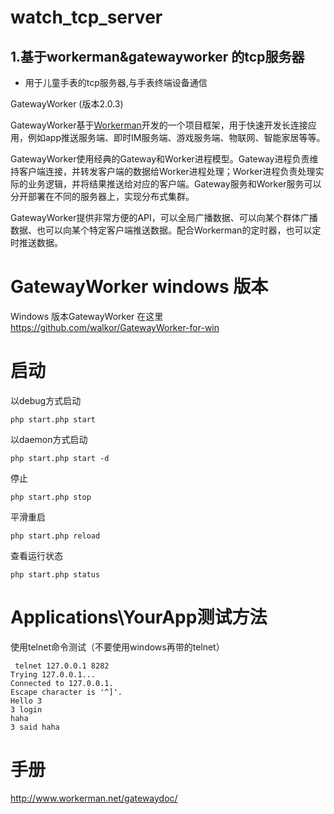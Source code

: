 
# watch_tcp_server
## 1.基于workerman&gatewayworker 的tcp服务器
- 用于儿童手表的tcp服务器,与手表终端设备通信




GatewayWorker (版本2.0.3)


GatewayWorker基于[Workerman](https://github.com/walkor/Workerman)开发的一个项目框架，用于快速开发长连接应用，例如app推送服务端、即时IM服务端、游戏服务端、物联网、智能家居等等。

GatewayWorker使用经典的Gateway和Worker进程模型。Gateway进程负责维持客户端连接，并转发客户端的数据给Worker进程处理；Worker进程负责处理实际的业务逻辑，并将结果推送给对应的客户端。Gateway服务和Worker服务可以分开部署在不同的服务器上，实现分布式集群。

GatewayWorker提供非常方便的API，可以全局广播数据、可以向某个群体广播数据、也可以向某个特定客户端推送数据。配合Workerman的定时器，也可以定时推送数据。

GatewayWorker windows 版本
======================
Windows 版本GatewayWorker 在这里 https://github.com/walkor/GatewayWorker-for-win

启动
=======
以debug方式启动

```php start.php start```

以daemon方式启动

```php start.php start -d```

停止

```php start.php stop```

平滑重启

```php start.php reload```

查看运行状态

```php start.php status```

Applications\YourApp测试方法
======
使用telnet命令测试（不要使用windows再带的telnet）
```shell
 telnet 127.0.0.1 8282
Trying 127.0.0.1...
Connected to 127.0.0.1.
Escape character is '^]'.
Hello 3
3 login
haha
3 said haha
```

手册
=======
http://www.workerman.net/gatewaydoc/





